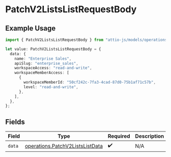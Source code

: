 # PatchV2ListsListRequestBody

## Example Usage

```typescript
import { PatchV2ListsListRequestBody } from "attio-js/models/operations/patchv2listslist.js";

let value: PatchV2ListsListRequestBody = {
  data: {
    name: "Enterprise Sales",
    apiSlug: "enterprise_sales",
    workspaceAccess: "read-and-write",
    workspaceMemberAccess: [
      {
        workspaceMemberId: "50cf242c-7fa3-4cad-87d0-75b1af71c57b",
        level: "read-and-write",
      },
    ],
  },
};
```

## Fields

| Field                                                                              | Type                                                                               | Required                                                                           | Description                                                                        |
| ---------------------------------------------------------------------------------- | ---------------------------------------------------------------------------------- | ---------------------------------------------------------------------------------- | ---------------------------------------------------------------------------------- |
| `data`                                                                             | [operations.PatchV2ListsListData](../../models/operations/patchv2listslistdata.md) | :heavy_check_mark:                                                                 | N/A                                                                                |